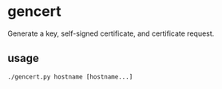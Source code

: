 # gencert

Generate a key, self-signed certificate, and certificate request.

## usage

```shell
./gencert.py hostname [hostname...]
```

